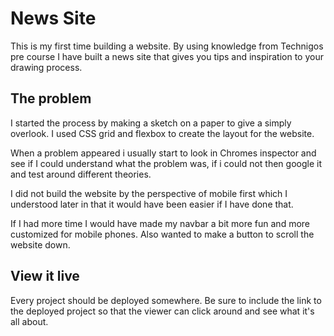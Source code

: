 # News Site

This is my first time building a website. By using knowledge from Technigos pre course I have built a news site that gives you tips and inspiration to your drawing process.

## The problem

I started the process by making a sketch on a paper to give a simply overlook. I used CSS grid and flexbox to create the layout for the website.

When a problem appeared i usually start to look in Chromes inspector and see if I could understand what the problem was, if i could not then google it and test around different theories.

I did not build the website by the perspective of mobile first which I understood later in that it would have been easier if I have done that.

If I had more time I would have made my navbar a bit more fun and more customized for mobile phones.
Also wanted to make a button to scroll the website down.

## View it live

Every project should be deployed somewhere. Be sure to include the link to the deployed project so that the viewer can click around and see what it's all about.
